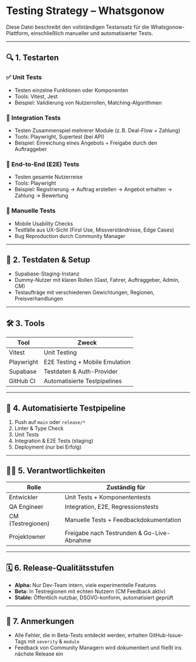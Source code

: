 # Testing Strategy – Whatsgonow

Diese Datei beschreibt den vollständigen Testansatz für die Whatsgonow-Plattform, einschließlich manueller und automatisierter Tests.

---

## 🔍 1. Testarten

### ✅ Unit Tests
- Testen einzelne Funktionen oder Komponenten
- Tools: Vitest, Jest
- Beispiel: Validierung von Nutzerrollen, Matching-Algorithmen

### 🧪 Integration Tests
- Testen Zusammenspiel mehrerer Module (z. B. Deal-Flow + Zahlung)
- Tools: Playwright, Supertest (bei API)
- Beispiel: Einreichung eines Angebots + Freigabe durch den Auftraggeber

### 🧭 End-to-End (E2E) Tests
- Testen gesamte Nutzerreise
- Tools: Playwright
- Beispiel: Registrierung → Auftrag erstellen → Angebot erhalten → Zahlung → Bewertung

### 👤 Manuelle Tests
- Mobile Usability Checks
- Testfälle aus UX-Sicht (First Use, Missverständnisse, Edge Cases)
- Bug Reproduction durch Community Manager

---

## 🧷 2. Testdaten & Setup

- Supabase-Staging-Instanz
- Dummy-Nutzer mit klaren Rollen (Gast, Fahrer, Auftraggeber, Admin, CM)
- Testaufträge mit verschiedenen Gewichtungen, Regionen, Preisverhandlungen

---

## 🛠️ 3. Tools

| Tool        | Zweck                         |
|-------------|-------------------------------|
| Vitest      | Unit Testing                  |
| Playwright  | E2E Testing + Mobile Emulation|
| Supabase    | Testdaten & Auth-Provider     |
| GitHub CI   | Automatisierte Testpipelines  |

---

## 🚦 4. Automatisierte Testpipeline

1. Push auf `main` oder `release/*`
2. Linter & Type Check
3. Unit Tests
4. Integration & E2E Tests (staging)
5. Deployment (nur bei Erfolg)

---

## 🧑‍💻 5. Verantwortlichkeiten

| Rolle             | Zuständig für                              |
|-------------------|---------------------------------------------|
| Entwickler        | Unit Tests + Komponententests               |
| QA Engineer       | Integration, E2E, Regressionstests          |
| CM (Testregionen) | Manuelle Tests + Feedbackdokumentation      |
| Projektowner      | Freigabe nach Testrunden & Go-Live-Abnahme  |

---

## 🗓️ 6. Release-Qualitätsstufen

- **Alpha:** Nur Dev-Team intern, viele experimentelle Features
- **Beta:** In Testregionen mit echten Nutzern (CM Feedback aktiv)
- **Stable:** Öffentlich nutzbar, DSGVO-konform, automatisiert geprüft

---

## 🧾 7. Anmerkungen

- Alle Fehler, die in Beta-Tests entdeckt werden, erhalten GitHub-Issue-Tags mit `severity` & `module`
- Feedback von Community Managern wird dokumentiert und fließt ins nächste Release ein
